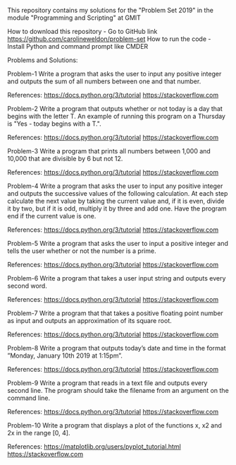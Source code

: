 This repository contains my solutions for the "Problem Set 2019" in the module "Programming and Scripting" at GMIT


How to download this repository - Go to GitHub link https://github.com/carolineweldon/problem-set
How to run the code - Install Python and command prompt like CMDER

Problems and Solutions:

Problem-1
Write a program that asks the user to input any positive integer and outputs the sum of all numbers between one and that number.

References: 
https://docs.python.org/3/tutorial
https://stackoverflow.com


Problem-2
Write a program that outputs whether or not today is a day that begins with the letter T. An example of running this program on a Thursday is "Yes - today begins with a T.".

References: 
https://docs.python.org/3/tutorial
https://stackoverflow.com


Problem-3
Write a program that prints all numbers between 1,000 and 10,000 that are divisible by 6 but not 12.

References: 
https://docs.python.org/3/tutorial
https://stackoverflow.com

Problem-4
Write a program that asks the user to input any positive integer and outputs the successive values of the following calculation. At each step calculate the next value by taking the current value and, if it is even, divide it by two, but if it is odd, multiply it by three and add one. Have the program end if the current value is one.

References: 
https://docs.python.org/3/tutorial
https://stackoverflow.com


Problem-5
Write a program that asks the user to input a positive integer and tells the user whether or not the number is a prime.

References: 
https://docs.python.org/3/tutorial
https://stackoverflow.com

Problem-6
Write a program that takes a user input string and outputs every second word.

References: 
https://docs.python.org/3/tutorial
https://stackoverflow.com


Problem-7
Write a program that that takes a positive floating point number as input and outputs an approximation of its square root.

References: 
https://docs.python.org/3/tutorial
https://stackoverflow.com

Problem-8
Write a program that outputs today’s date and time in the format ”Monday, January 10th 2019 at 1:15pm”.

References: 
https://docs.python.org/3/tutorial
https://stackoverflow.com


Problem-9
Write a program that reads in a text file and outputs every second line. The program should take the filename from an argument on the command line.

References: 
https://docs.python.org/3/tutorial
https://stackoverflow.com


Problem-10
Write a program that displays a plot of the functions x, x2 and 2x in the range [0, 4].

References: 
https://matplotlib.org/users/pyplot_tutorial.html
https://stackoverflow.com

